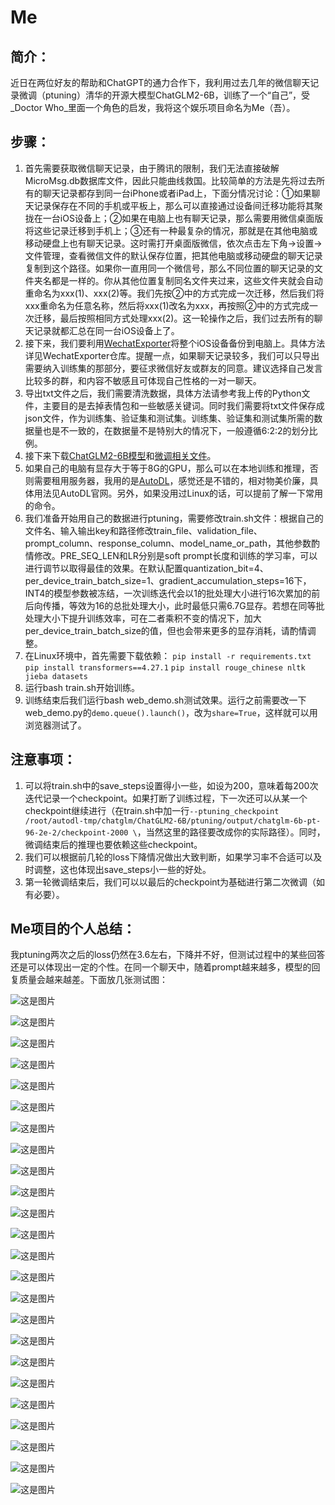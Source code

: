 # Me

## 简介：
近日在两位好友的帮助和ChatGPT的通力合作下，我利用过去几年的微信聊天记录微调（ptuning）清华的开源大模型ChatGLM2-6B，训练了一个“自己”，受_Doctor Who_里面一个角色的启发，我将这个娱乐项目命名为Me（吾）。

## 步骤：
1. 首先需要获取微信聊天记录，由于腾讯的限制，我们无法直接破解MicroMsg.db数据库文件，因此只能曲线救国。比较简单的方法是先将过去所有的聊天记录都存到同一台iPhone或者iPad上，下面分情况讨论：①如果聊天记录保存在不同的手机或平板上，那么可以直接通过设备间迁移功能将其聚拢在一台iOS设备上；②如果在电脑上也有聊天记录，那么需要用微信桌面版将这些记录迁移到手机上；③还有一种最复杂的情况，那就是在其他电脑或移动硬盘上也有聊天记录。这时需打开桌面版微信，依次点击左下角→设置→文件管理，查看微信文件的默认保存位置，把其他电脑或移动硬盘的聊天记录复制到这个路径。如果你一直用同一个微信号，那么不同位置的聊天记录的文件夹名都是一样的。你从其他位置复制同名文件夹过来，这些文件夹就会自动重命名为xxx(1)、xxx(2)等。我们先按②中的方式完成一次迁移，然后我们将xxx重命名为任意名称，然后将xxx(1)改名为xxx，再按照②中的方式完成一次迁移，最后按照相同方式处理xxx(2)。这一轮操作之后，我们过去所有的聊天记录就都汇总在同一台iOS设备上了。
2. 接下来，我们要利用[WechatExporter](https://github.com/BlueMatthew/WechatExporter)将整个iOS设备备份到电脑上。具体方法详见WechatExporter仓库。提醒一点，如果聊天记录较多，我们可以只导出需要纳入训练集的那部分，要征求微信好友或群友的同意。建议选择自己发言比较多的群，和内容不敏感且可体现自己性格的一对一聊天。
3. 导出txt文件之后，我们需要清洗数据，具体方法请参考我上传的Python文件，主要目的是去掉表情包和一些敏感关键词。同时我们需要将txt文件保存成json文件，作为训练集、验证集和测试集。训练集、验证集和测试集所需的数据量也是不一致的，在数据量不是特别大的情况下，一般遵循6:2:2的划分比例。
4. 接下来下载[ChatGLM2-6B模型](https://huggingface.co/THUDM/chatglm2-6b/tree/main)和[微调相关文件](https://github.com/THUDM/ChatGLM2-6B/tree/main)。
5. 如果自己的电脑有显存大于等于8G的GPU，那么可以在本地训练和推理，否则需要租用服务器，我用的是[AutoDL](https://www.autodl.com/home)，感觉还是不错的，相对物美价廉，具体用法见AutoDL官网。另外，如果没用过Linux的话，可以提前了解一下常用的命令。
6. 我们准备开始用自己的数据进行ptuning，需要修改train.sh文件：根据自己的文件名、输入输出key和路径修改train_file、validation_file、prompt_column、response_column、model_name_or_path，其他参数酌情修改。PRE_SEQ_LEN和LR分别是soft prompt长度和训练的学习率，可以进行调节以取得最佳的效果。在默认配置quantization_bit=4、per_device_train_batch_size=1、gradient_accumulation_steps=16下，INT4的模型参数被冻结，一次训练迭代会以1的批处理大小进行16次累加的前后向传播，等效为16的总批处理大小，此时最低只需6.7G显存。若想在同等批处理大小下提升训练效率，可在二者乘积不变的情况下，加大per_device_train_batch_size的值，但也会带来更多的显存消耗，请酌情调整。
7. 在Linux环境中，首先需要下载依赖：
   `pip install -r requirements.txt`
   `pip install transformers==4.27.1`
   `pip install rouge_chinese nltk jieba datasets`
8. 运行bash train.sh开始训练。
9. 训练结束后我们运行bash web_demo.sh测试效果。运行之前需要改一下web_demo.py的`demo.queue().launch()`，改为`share=True`，这样就可以用浏览器测试了。

## 注意事项：
1. 可以将train.sh中的save_steps设置得小一些，如设为200，意味着每200次迭代记录一个checkpoint。如果打断了训练过程，下一次还可以从某一个checkpoint继续进行（在train.sh中加一行`--ptuning_checkpoint /root/autodl-tmp/chatglm/ChatGLM2-6B/ptuning/output/chatglm-6b-pt-96-2e-2/checkpoint-2000 \`，当然这里的路径要改成你的实际路径）。同时，微调结束后的推理也要依赖这些checkpoint。
2. 我们可以根据前几轮的loss下降情况做出大致判断，如果学习率不合适可以及时调整，这也体现出save_steps小一些的好处。
3. 第一轮微调结束后，我们可以以最后的checkpoint为基础进行第二次微调（如有必要）。

## Me项目的个人总结：
我ptuning两次之后的loss仍然在3.6左右，下降并不好，但测试过程中的某些回答还是可以体现出一定的个性。在同一个聊天中，随着prompt越来越多，模型的回复质量会越来越差。下面放几张测试图：

![这是图片](/test/微信截图_20230810225705.png)

![这是图片](/test/微信截图_20230810230903.png)

![这是图片](/test/微信截图_20230810230919.png)

![这是图片](/test/微信截图_20230810231009.png)

![这是图片](/test/微信截图_20230810231026.png)

![这是图片](/test/微信截图_20230810231124.png)

![这是图片](/test/微信截图_20230810231135.png)

![这是图片](/test/微信截图_20230810231146.png)

![这是图片](/test/微信截图_20230810231156.png)

![这是图片](/test/微信截图_20230810231212.png)

![这是图片](/test/微信截图_20230810231222.png)

![这是图片](/test/微信截图_20230810231250.png)

![这是图片](/test/微信截图_20230810231300.png)

![这是图片](/test/微信截图_20230810231324.png)

![这是图片](/test/微信图片_20230808204816.png)

![这是图片](/test/微信图片_20230808205124.png)

![这是图片](/test/微信图片_20230808205312.png)

![这是图片](/test/微信图片_20230808205826.png)

![这是图片](/test/微信图片_20230808205916.png)

![这是图片](/test/微信图片_20230810010721.png)

![这是图片](/test/微信图片_20230810013156.png)

![这是图片](/test/微信图片_20230810014713.png)

![这是图片](/test/微信图片_20230810014812.png)

![这是图片](/test/微信图片_20230810014908.png)
